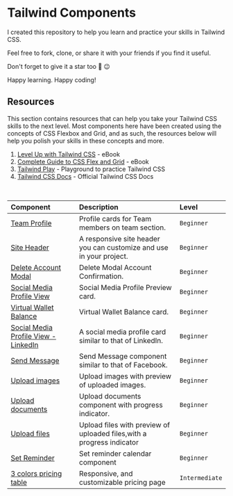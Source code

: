# Tailwind Components

I created this repository to help you learn and practice your skills in Tailwind CSS.

Feel free to fork, clone, or share it with your friends if you find it useful. 

Don't forget to give it a star too 💫 😉

Happy learning. Happy coding!


## Resources 
This section contains resources that can help you take your Tailwind CSS skills to the next level. Most components here have been 
created using the concepts of CSS Flexbox and Grid, and as such, the resources below will help you polish your skills in these concepts and more. 

1. [Level Up with Tailwind CSS](https://gumroad.com/a/476819155/ambxap) - eBook
2. [Complete Guide to CSS Flex and Grid](https://gumroad.com/a/476819155/ambxap) - eBook
3. [Tailwind Play](https://gumroad.com/a/476819155) - Playground to practice Tailwind CSS
4. [Tailwind CSS Docs](https://tailwindcss.com/docs/responsive-design) - Official Tailwind CSS Docs

<br>


| Component                                                                       | Description                                                           | Level          |
| :------------------------------------------------------------------------------ | :-------------------------------------------------------------------- | :------------- |
| [Team Profile](https://play.tailwindcss.com/dMNj04aN6V)                         | Profile cards for Team members on team section.                       | `Beginner`     |
| [Site Header](https://play.tailwindcss.com/95JfCZESrY)                          | A responsive site header you can customize and use in your project.   | `Beginner`     |
| [Delete Account Modal](https://play.tailwindcss.com/9Ly1GzdYQ0)                 | Delete Modal Account Confirmation.                                    | `Beginner`     |
| [Social Media Profile View](https://play.tailwindcss.com/OOSUpmGICN)            | Social Media Profile Preview card.                                    | `Beginner`     |
| [Virtual Wallet Balance](https://play.tailwindcss.com/qtVCzzUEim)               | Virtual Wallet Balance card.                                          | `Beginner`     |
| [Social Media Profile View - LinkedIn](https://play.tailwindcss.com/hPPQoQvDpK) | A social media profile card similar to that of LinkedIn.              | `Beginner`     |
| [Send Message](https://play.tailwindcss.com/YFGCaIwRZG)                         | Send Message component similar to that of Facebook.                   | `Beginner`     |
| [Upload images](https://play.tailwindcss.com/f0RRuEZORD)                        | Upload images with preview of uploaded images.                        | `Beginner`     |
| [Upload documents](https://play.tailwindcss.com/t1cHYoFvyU)                     | Upload documents component with progress indicator.                   | `Beginner`     |
| [Upload files](https://play.tailwindcss.com/bEN1Qh1rve)                         | Upload files with preview of uploaded files,with a progress indicator | `Beginner`     |
| [Set Reminder](https://play.tailwindcss.com/cduRcyWHFr)                         | Set reminder calendar component                                       | `Beginner`     |
| [3 colors pricing table](https://play.tailwindcss.com/GgbkHvO7C5)               | Responsive, and customizable pricing page                             | `Intermediate` |
